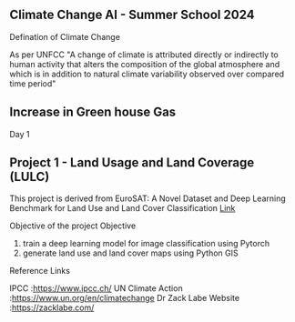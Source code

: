 ## Climate Change AI - Summer School 2024 


Defination of Climate Change 

As per UNFCC "A change of climate is attributed directly or indirectly to human activity that alters the composition of the global atmosphere and which is in addition to natural climate variability observed over compared time period"

Increase in Green house Gas
--
Day 1 


## Project 1 - Land Usage and Land Coverage (LULC)

This project is derived from EuroSAT: A Novel Dataset and Deep Learning Benchmark for Land Use and Land Cover Classification [Link](https://arxiv.org/abs/1709.00029)

Objective of the project 
Objective 

1. train a deep learning model for image classification using Pytorch
2. generate land use and land cover maps using Python GIS













Reference Links 

IPCC :https://www.ipcc.ch/
UN Climate Action :https://www.un.org/en/climatechange
Dr Zack Labe Website :https://zacklabe.com/

